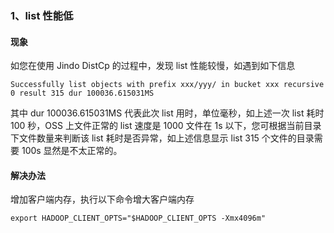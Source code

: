 ### 1、list 性能低
#### 现象
如您在使用 Jindo DistCp 的过程中，发现 list 性能较慢，如遇到如下信息
```
Successfully list objects with prefix xxx/yyy/ in bucket xxx recursive 0 result 315 dur 100036.615031MS
```
其中 dur 100036.615031MS 代表此次 list 用时，单位毫秒，如上述一次 list 耗时 100 秒，OSS 上文件正常的 list 速度是 1000 文件在 1s 以下，您可根据当前目录下文件数量来判断该 list 耗时是否异常，如上述信息显示 list 315 个文件的目录需要 100s 显然是不太正常的。
#### 解决办法
增加客户端内存，执行以下命令增大客户端内存
```
export HADOOP_CLIENT_OPTS="$HADOOP_CLIENT_OPTS -Xmx4096m"
```

